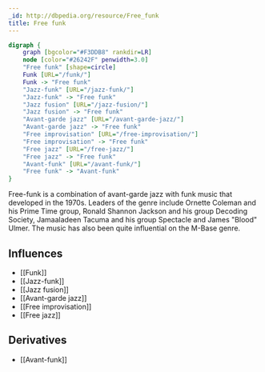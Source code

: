 ```yaml
---
_id: http://dbpedia.org/resource/Free_funk
title: Free funk
---
```


```dot
digraph {
	graph [bgcolor="#F3DDB8" rankdir=LR]
	node [color="#26242F" penwidth=3.0]
	"Free funk" [shape=circle]
	Funk [URL="/funk/"]
	Funk -> "Free funk"
	"Jazz-funk" [URL="/jazz-funk/"]
	"Jazz-funk" -> "Free funk"
	"Jazz fusion" [URL="/jazz-fusion/"]
	"Jazz fusion" -> "Free funk"
	"Avant-garde jazz" [URL="/avant-garde-jazz/"]
	"Avant-garde jazz" -> "Free funk"
	"Free improvisation" [URL="/free-improvisation/"]
	"Free improvisation" -> "Free funk"
	"Free jazz" [URL="/free-jazz/"]
	"Free jazz" -> "Free funk"
	"Avant-funk" [URL="/avant-funk/"]
	"Free funk" -> "Avant-funk"
}
```

Free-funk is a combination of avant-garde jazz with funk music that developed in the 1970s. Leaders of the genre include Ornette Coleman and his Prime Time group, Ronald Shannon Jackson and his group Decoding Society, Jamaaladeen Tacuma and his group Spectacle and James "Blood" Ulmer. The music has also been quite influential on the M-Base genre.

## Influences

- [[Funk]]
- [[Jazz-funk]]
- [[Jazz fusion]]
- [[Avant-garde jazz]]
- [[Free improvisation]]
- [[Free jazz]]

## Derivatives

- [[Avant-funk]]
